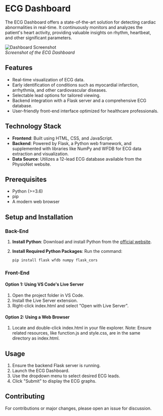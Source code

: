# ECG Dashboard

The ECG Dashboard offers a state-of-the-art solution for detecting cardiac abnormalities in real-time. It continuously monitors and analyzes the patient's heart activity, providing valuable insights on rhythm, heartbeat, and other significant parameters.

![Dashboard Screenshot](./path_to_screenshot.png)  
*Screenshot of the ECG Dashboard*

## Features

- Real-time visualization of ECG data.
- Early identification of conditions such as myocardial infarction, arrhythmia, and other cardiovascular diseases.
- Selectable lead options for tailored viewing.
- Backend integration with a Flask server and a comprehensive ECG database.
- User-friendly front-end interface optimized for healthcare professionals.

## Technology Stack

- **Frontend**: Built using HTML, CSS, and JavaScript.
- **Backend**: Powered by Flask, a Python web framework, and supplemented with libraries like NumPy and WFDB for ECG data extraction and visualization.
- **Data Source**: Utilizes a 12-lead ECG database available from the PhysioNet website.

## Prerequisites

- Python (>=3.6)
- pip
- A modern web browser

## Setup and Installation

### Back-End

1. **Install Python**: Download and install Python from the [official website](https://www.python.org/downloads/).
   
2. **Install Required Python Packages**: Run the command:
   ```bash
   pip install flask wfdb numpy flask_cors

### Front-End

#### Option 1: Using VS Code's Live Server

1. Open the project folder in VS Code.
2. Install the Live Server extension.
3. Right-click index.html and select "Open with Live Server".
   
#### Option 2: Using a Web Browser

1. Locate and double-click index.html in your file explorer.
Note: Ensure related resources, like function.js and style.css, are in the same directory as index.html.

## Usage

1. Ensure the backend Flask server is running.
2. Launch the ECG Dashboard.
3. Use the dropdown menu to select desired ECG leads.
4. Click "Submit" to display the ECG graphs.

## Contributing
For contributions or major changes, please open an issue for discussion.
